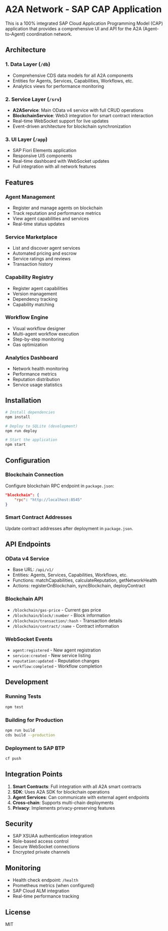 # A2A Network - SAP CAP Application

This is a 100% integrated SAP Cloud Application Programming Model (CAP) application that provides a comprehensive UI and API for the A2A (Agent-to-Agent) coordination network.

## Architecture

### 1. **Data Layer** (`/db`)
- Comprehensive CDS data models for all A2A components
- Entities for Agents, Services, Capabilities, Workflows, etc.
- Analytics views for performance monitoring

### 2. **Service Layer** (`/srv`)
- **A2AService**: Main OData v4 service with full CRUD operations
- **BlockchainService**: Web3 integration for smart contract interaction
- Real-time WebSocket support for live updates
- Event-driven architecture for blockchain synchronization

### 3. **UI Layer** (`/app`)
- SAP Fiori Elements application
- Responsive UI5 components
- Real-time dashboard with WebSocket updates
- Full integration with all network features

## Features

### Agent Management
- Register and manage agents on blockchain
- Track reputation and performance metrics
- View agent capabilities and services
- Real-time status updates

### Service Marketplace
- List and discover agent services
- Automated pricing and escrow
- Service ratings and reviews
- Transaction history

### Capability Registry
- Register agent capabilities
- Version management
- Dependency tracking
- Capability matching

### Workflow Engine
- Visual workflow designer
- Multi-agent workflow execution
- Step-by-step monitoring
- Gas optimization

### Analytics Dashboard
- Network health monitoring
- Performance metrics
- Reputation distribution
- Service usage statistics

## Installation

```bash
# Install dependencies
npm install

# Deploy to SQLite (development)
npm run deploy

# Start the application
npm start
```

## Configuration

### Blockchain Connection
Configure blockchain RPC endpoint in `package.json`:
```json
"blockchain": {
    "rpc": "http://localhost:8545"
}
```

### Smart Contract Addresses
Update contract addresses after deployment in `package.json`.

## API Endpoints

### OData v4 Service
- Base URL: `/api/v1/`
- Entities: Agents, Services, Capabilities, Workflows, etc.
- Functions: matchCapabilities, calculateReputation, getNetworkHealth
- Actions: registerOnBlockchain, syncBlockchain, deployContract

### Blockchain API
- `/blockchain/gas-price` - Current gas price
- `/blockchain/block/:number` - Block information
- `/blockchain/transaction/:hash` - Transaction details
- `/blockchain/contract/:name` - Contract information

### WebSocket Events
- `agent:registered` - New agent registration
- `service:created` - New service listing
- `reputation:updated` - Reputation changes
- `workflow:completed` - Workflow completion

## Development

### Running Tests
```bash
npm test
```

### Building for Production
```bash
npm run build
cds build --production
```

### Deployment to SAP BTP
```bash
cf push
```

## Integration Points

1. **Smart Contracts**: Full integration with all A2A smart contracts
2. **SDK**: Uses A2A SDK for blockchain operations
3. **Agent Services**: Can communicate with external agent endpoints
4. **Cross-chain**: Supports multi-chain deployments
5. **Privacy**: Implements privacy-preserving features

## Security

- SAP XSUAA authentication integration
- Role-based access control
- Secure WebSocket connections
- Encrypted private channels

## Monitoring

- Health check endpoint: `/health`
- Prometheus metrics (when configured)
- SAP Cloud ALM integration
- Real-time performance tracking

## License

MIT